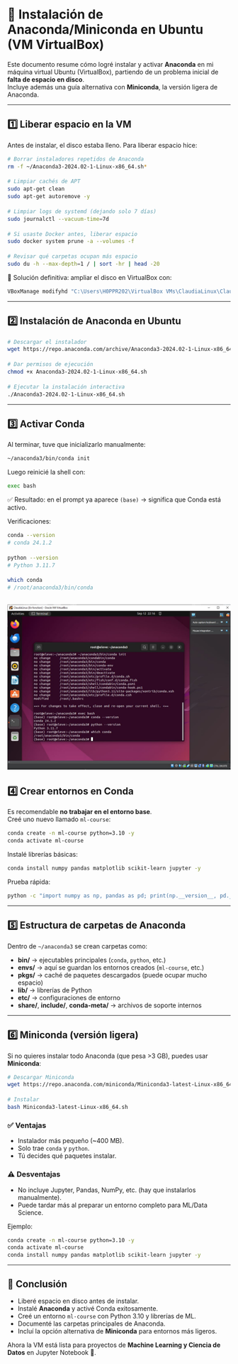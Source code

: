 # 🐍 Instalación de Anaconda/Miniconda en Ubuntu (VM VirtualBox)

Este documento resume cómo logré instalar y activar **Anaconda** en mi máquina virtual Ubuntu (VirtualBox), partiendo de un problema inicial de **falta de espacio en disco**.  
Incluye además una guía alternativa con **Miniconda**, la versión ligera de Anaconda.

---

## 1️⃣ Liberar espacio en la VM

Antes de instalar, el disco estaba lleno. Para liberar espacio hice:

```bash
# Borrar instaladores repetidos de Anaconda
rm -f ~/Anaconda3-2024.02-1-Linux-x86_64.sh*

# Limpiar cachés de APT
sudo apt-get clean
sudo apt-get autoremove -y

# Limpiar logs de systemd (dejando solo 7 días)
sudo journalctl --vacuum-time=7d

# Si usaste Docker antes, liberar espacio
sudo docker system prune -a --volumes -f

# Revisar qué carpetas ocupan más espacio
sudo du -h --max-depth=1 / | sort -hr | head -20
```

📌 Solución definitiva: ampliar el disco en VirtualBox con:

```powershell
VBoxManage modifyhd "C:\Users\H0PPR202\VirtualBox VMs\ClaudiaLinux\ClaudiaLinux.vdi" --resize 50000
```

---

## 2️⃣ Instalación de Anaconda en Ubuntu

```bash
# Descargar el instalador
wget https://repo.anaconda.com/archive/Anaconda3-2024.02-1-Linux-x86_64.sh

# Dar permisos de ejecución
chmod +x Anaconda3-2024.02-1-Linux-x86_64.sh

# Ejecutar la instalación interactiva
./Anaconda3-2024.02-1-Linux-x86_64.sh
```

---

## 3️⃣ Activar Conda

Al terminar, tuve que inicializarlo manualmente:

```bash
~/anaconda3/bin/conda init
```

Luego reinicié la shell con:

```bash
exec bash
```

✅ Resultado: en el prompt ya aparece `(base)` → significa que Conda está activo.

Verificaciones:

```bash
conda --version
# conda 24.1.2

python --version
# Python 3.11.7

which conda
# /root/anaconda3/bin/conda
```
![Conda Ubuntu](conda-ubuntu.JPG)
---

## 4️⃣ Crear entornos en Conda

Es recomendable **no trabajar en el entorno base**.  
Creé uno nuevo llamado `ml-course`:

```bash
conda create -n ml-course python=3.10 -y
conda activate ml-course
```

Instalé librerías básicas:

```bash
conda install numpy pandas matplotlib scikit-learn jupyter -y
```

Prueba rápida:

```bash
python -c "import numpy as np, pandas as pd; print(np.__version__, pd.__version__)"
```

---

## 5️⃣ Estructura de carpetas de Anaconda

Dentro de `~/anaconda3` se crean carpetas como:

- **bin/** → ejecutables principales (`conda`, `python`, etc.)  
- **envs/** → aquí se guardan los entornos creados (`ml-course`, etc.)  
- **pkgs/** → caché de paquetes descargados (puede ocupar mucho espacio)  
- **lib/** → librerías de Python  
- **etc/** → configuraciones de entorno  
- **share/**, **include/**, **conda-meta/** → archivos de soporte internos  

---

## 6️⃣ Miniconda (versión ligera)

Si no quieres instalar todo Anaconda (que pesa >3 GB), puedes usar **Miniconda**:

```bash
# Descargar Miniconda
wget https://repo.anaconda.com/miniconda/Miniconda3-latest-Linux-x86_64.sh

# Instalar
bash Miniconda3-latest-Linux-x86_64.sh
```

### ✅ Ventajas
- Instalador más pequeño (~400 MB).  
- Solo trae `conda` y `python`.  
- Tú decides qué paquetes instalar.  

### ⚠️ Desventajas
- No incluye Jupyter, Pandas, NumPy, etc. (hay que instalarlos manualmente).  
- Puede tardar más al preparar un entorno completo para ML/Data Science.  

Ejemplo:

```bash
conda create -n ml-course python=3.10 -y
conda activate ml-course
conda install numpy pandas matplotlib scikit-learn jupyter -y
```

---

## 🚀 Conclusión

- Liberé espacio en disco antes de instalar.  
- Instalé **Anaconda** y activé Conda exitosamente.  
- Creé un entorno `ml-course` con Python 3.10 y librerías de ML.  
- Documenté las carpetas principales de Anaconda.  
- Incluí la opción alternativa de **Miniconda** para entornos más ligeros.  

Ahora la VM está lista para proyectos de **Machine Learning y Ciencia de Datos** en Jupyter Notebook 🎉.
